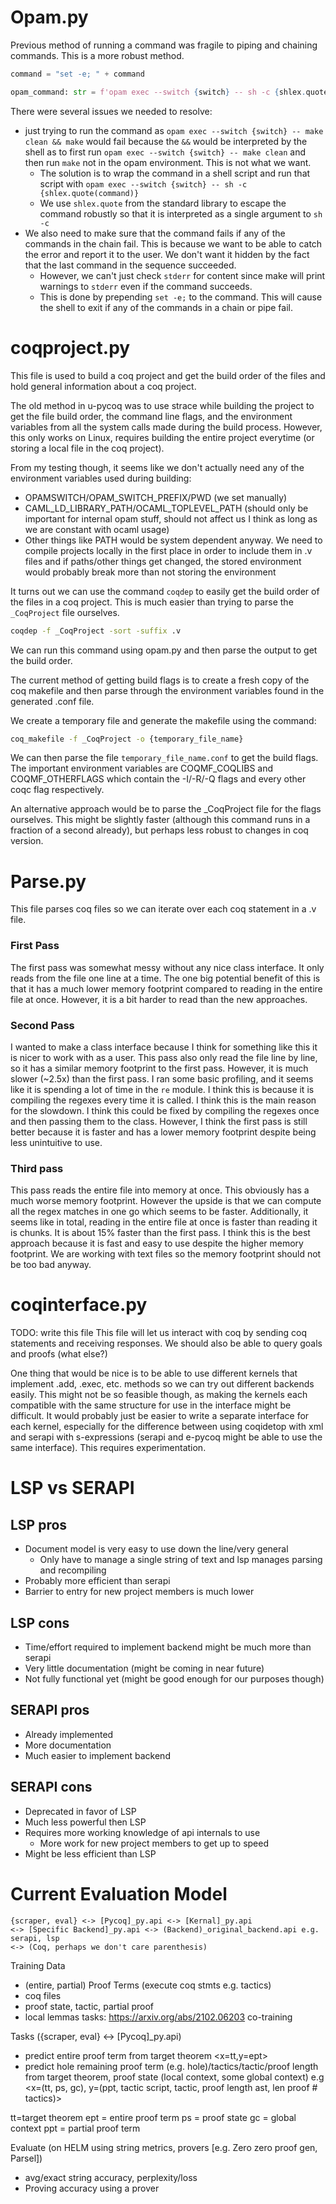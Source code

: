 # Opam.py

Previous method of running a command was fragile to piping and chaining commands. This is a more robust method.

```python
command = "set -e; " + command

opam_command: str = f'opam exec --switch {switch} -- sh -c {shlex.quote(command)}'
```

There were several issues we needed to resolve:
 - just trying to run the command as `opam exec --switch {switch} -- make clean && make` would fail because the `&&` would be interpreted by the shell as to first run `opam exec --switch {switch} -- make clean` and then run `make` not in the opam environment. This is not what we want.
   - The solution is to wrap the command in a shell script and run that script with `opam exec --switch {switch} -- sh -c {shlex.quote(command)}`
   - We use `shlex.quote` from the standard library to escape the command robustly so that it is interpreted as a single argument to `sh -c`
 - We also need to make sure that the command fails if any of the commands in the chain fail. This is because we want to be able to catch the error and report it to the user. We don't want it hidden by the fact that the last command in the sequence succeeded.
   - However, we can't just check `stderr` for content since make will print warnings to `stderr` even if the command succeeds.
   - This is done by prepending `set -e;` to the command. This will cause the shell to exit if any of the commands in a chain or pipe fail.

# coqproject.py

This file is used to build a coq project and get the build order of the files and hold general information about a coq project.

The old method in u-pycoq was to use strace while building the project to get the file build order, the command line flags, and the environment variables from all the system calls made during the build process. However, this only works on Linux, requires building the entire project everytime (or storing a local file in the coq project).

From my testing though, it seems like we don't actually need any of the environment variables used during building:
 - OPAMSWITCH/OPAM_SWITCH_PREFIX/PWD (we set manually)
 - CAML_LD_LIBRARY_PATH/OCAML_TOPLEVEL_PATH (should only be important for internal opam stuff, should not affect us I think as long as we are constant with ocaml usage)
 - Other things like PATH would be system dependent anyway. We need to compile projects locally in the first place in order to include them in .v files and if paths/other things get changed, the stored environment would probably break more than not storing the environment


It turns out we can use the command `coqdep` to easily get the build order of the files in a coq project. This is much easier than trying to parse the `_CoqProject` file ourselves.

```bash
coqdep -f _CoqProject -sort -suffix .v
```
We can run this command using opam.py and then parse the output to get the build order.

The current method of getting build flags is to create a fresh copy of the coq makefile and then parse through the environment variables found in the generated .conf file.

We create a temporary file and generate the makefile using the command:
```bash
coq_makefile -f _CoqProject -o {temporary_file_name}
```
We can then parse the file `temporary_file_name.conf` to get the build flags. The important environment variables are COQMF_COQLIBS and COQMF_OTHERFLAGS which contain the -I/-R/-Q flags and every other coqc flag respectively.

An alternative approach would be to parse the _CoqProject file for the flags ourselves. This might be slightly faster (although this command runs in a fraction of a second already), but perhaps less robust to changes in coq version.

# Parse.py

This file parses coq files so we can iterate over each coq statement in a .v file.

### First Pass
The first pass was somewhat messy without any nice class interface. It only reads from the file one line at a time. The one big potential benefit of this is that it has a much lower memory footprint compared to reading in the entire file at once. However, it is a bit harder to read than the new approaches.

### Second Pass
I wanted to make a class interface because I think for something like this it is nicer to work with as a user. This pass also only read the file line by line, so it has a similar memory footprint to the first pass. However, it is much slower (~2.5x) than the first pass. I ran some basic profiling, and it seems like it is spending a lot of time in the `re` module. I think this is because it is compiling the regexes every time it is called. I think this is the main reason for the slowdown. I think this could be fixed by compiling the regexes once and then passing them to the class. However, I think the first pass is still better because it is faster and has a lower memory footprint despite being less unintuitive to use.

### Third pass
This pass reads the entire file into memory at once. This obviously has a much worse memory footprint. However the upside is that we can compute all the regex matches in one go which seems to be faster. Additionally, it seems like in total, reading in the entire file at once is faster than reading it is chunks. It is about 15% faster than the first pass. I think this is the best approach because it is fast and easy to use despite the higher memory footprint. We are working with text files so the memory footprint should not be too bad anyway.

# coqinterface.py

TODO: write this file
This file will let us interact with coq by sending coq statements and receiving responses. We should also be able to query goals and proofs (what else?)

One thing that would be nice is to be able to use different kernels that implement .add, .exec, etc. methods so we can try out different backends easily. This might not be so feasible though, as making the kernels each compatible with the same structure for use in the interface might be difficult. It would probably just be easier to write a separate interface for each kernel, especially for the difference between using coqidetop with xml and serapi with s-expressions (serapi and e-pycoq might be able to use the same interface). This requires experimentation.


# LSP vs SERAPI

## LSP pros
 - Document model is very easy to use down the line/very general
   - Only have to manage a single string of text and lsp manages parsing and recompiling
 - Probably more efficient than serapi
 - Barrier to entry for new project members is much lower

## LSP cons
 - Time/effort required to implement backend might be much more than serapi
 - Very little documentation (might be coming in near future)
 - Not fully functional yet (might be good enough for our purposes though)

## SERAPI pros
 - Already implemented
 - More documentation
 - Much easier to implement backend

## SERAPI cons
 - Deprecated in favor of LSP
 - Much less powerful then LSP
 - Requires more working knowledge of api internals to use
   - More work for new project members to get up to speed
 - Might be less efficient than LSP

# Current Evaluation Model
```
{scraper, eval} <-> [Pycoq]_py.api <-> [Kernal]_py.api
<-> [Specific Backend]_py.api <-> (Backend)_original_backend.api e.g. serapi, lsp
<-> (Coq, perhaps we don't care parenthesis) 

```

Training Data
 - (entire, partial) Proof Terms (execute coq stmts e.g. tactics)
 - coq files
 - proof state, tactic, partial proof
 - local lemmas
tasks: https://arxiv.org/abs/2102.06203 co-training 

Tasks ({scraper, eval} <-> [Pycoq]_py.api)
 - predict entire proof term from target theorem <x=tt,y=ept>
 - predict hole remaining proof term  (e.g. hole)/tactics/tactic/proof length from target theorem, proof state (local context, some global context) e.g <x=(tt, ps, gc), y=(ppt, tactic script, tactic, proof length ast, len proof # tactics)>

tt=target theorem
ept = entire proof term
ps = proof state
gc = global context
ppt = partial proof term

Evaluate (on HELM using string metrics, provers [e.g. Zero zero proof gen, Parsel])
 - avg/exact string accuracy, perplexity/loss
 - Proving accuracy using a prover